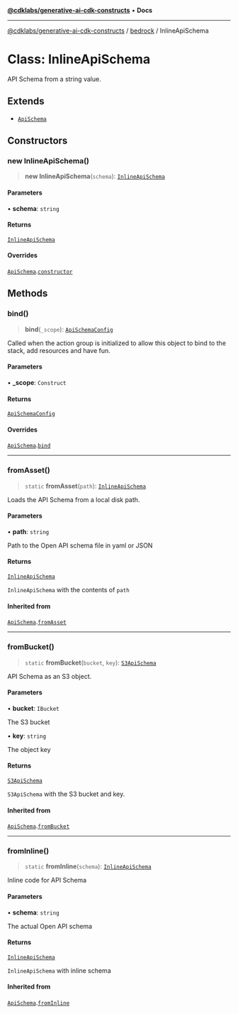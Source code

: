 [**@cdklabs/generative-ai-cdk-constructs**](../../../README.md) • **Docs**

***

[@cdklabs/generative-ai-cdk-constructs](../../../README.md) / [bedrock](../README.md) / InlineApiSchema

# Class: InlineApiSchema

API Schema from a string value.

## Extends

- [`ApiSchema`](ApiSchema.md)

## Constructors

### new InlineApiSchema()

> **new InlineApiSchema**(`schema`): [`InlineApiSchema`](InlineApiSchema.md)

#### Parameters

• **schema**: `string`

#### Returns

[`InlineApiSchema`](InlineApiSchema.md)

#### Overrides

[`ApiSchema`](ApiSchema.md).[`constructor`](ApiSchema.md#constructors)

## Methods

### bind()

> **bind**(`_scope`): [`ApiSchemaConfig`](../interfaces/ApiSchemaConfig.md)

Called when the action group is initialized to allow this object to bind
to the stack, add resources and have fun.

#### Parameters

• **\_scope**: `Construct`

#### Returns

[`ApiSchemaConfig`](../interfaces/ApiSchemaConfig.md)

#### Overrides

[`ApiSchema`](ApiSchema.md).[`bind`](ApiSchema.md#bind)

***

### fromAsset()

> `static` **fromAsset**(`path`): [`InlineApiSchema`](InlineApiSchema.md)

Loads the API Schema from a local disk path.

#### Parameters

• **path**: `string`

Path to the Open API schema file in yaml or JSON

#### Returns

[`InlineApiSchema`](InlineApiSchema.md)

`InlineApiSchema` with the contents of `path`

#### Inherited from

[`ApiSchema`](ApiSchema.md).[`fromAsset`](ApiSchema.md#fromasset)

***

### fromBucket()

> `static` **fromBucket**(`bucket`, `key`): [`S3ApiSchema`](S3ApiSchema.md)

API Schema as an S3 object.

#### Parameters

• **bucket**: `IBucket`

The S3 bucket

• **key**: `string`

The object key

#### Returns

[`S3ApiSchema`](S3ApiSchema.md)

`S3ApiSchema` with the S3 bucket and key.

#### Inherited from

[`ApiSchema`](ApiSchema.md).[`fromBucket`](ApiSchema.md#frombucket)

***

### fromInline()

> `static` **fromInline**(`schema`): [`InlineApiSchema`](InlineApiSchema.md)

Inline code for API Schema

#### Parameters

• **schema**: `string`

The actual Open API schema

#### Returns

[`InlineApiSchema`](InlineApiSchema.md)

`InlineApiSchema` with inline schema

#### Inherited from

[`ApiSchema`](ApiSchema.md).[`fromInline`](ApiSchema.md#frominline)
